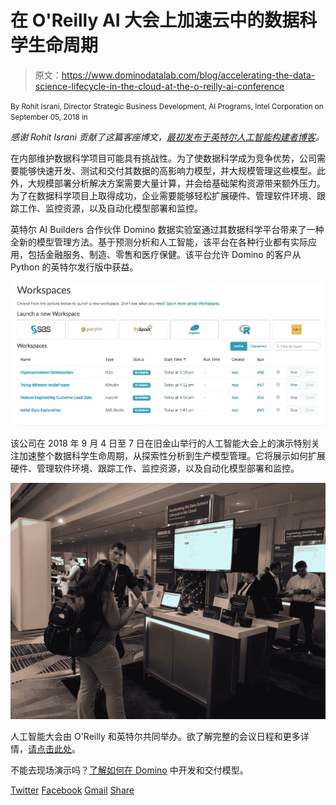 # 在 O'Reilly AI 大会上加速云中的数据科学生命周期

> 原文：<https://www.dominodatalab.com/blog/accelerating-the-data-science-lifecycle-in-the-cloud-at-the-o-reilly-ai-conference>

<small class="t-small">By Rohit Israni, Director Strategic Business Development, AI Programs, Intel Corporation on September 05, 2018 in</small>

*感谢 Rohit Israni 贡献了这篇客座博文，[最初发布于英特尔人工智能构建者博客](https://builders.intel.com/ai/blog/accelerating-data-science-lifecycle-oreilly-ai)。*

在内部维护数据科学项目可能具有挑战性。为了使数据科学成为竞争优势，公司需要能够快速开发、测试和交付其数据的高影响力模型，并大规模管理这些模型。此外，大规模部署分析解决方案需要大量计算，并会给基础架构资源带来额外压力。为了在数据科学项目上取得成功，企业需要能够轻松扩展硬件、管理软件环境、跟踪工作、监控资源，以及自动化模型部署和监控。

英特尔 AI Builders 合作伙伴 Domino 数据实验室通过其数据科学平台带来了一种全新的模型管理方法。基于预测分析和人工智能，该平台在各种行业都有实际应用，包括金融服务、制造、零售和医疗保健。该平台允许 Domino 的客户从 Python 的英特尔发行版中获益。

![null](img/51d76beb13c31ba5554b03c212f77e14.png)

该公司在 2018 年 9 月 4 日至 7 日在旧金山举行的人工智能大会上的演示特别关注加速整个数据科学生命周期，从探索性分析到生产模型管理。它将展示如何扩展硬件、管理软件环境、跟踪工作、监控资源，以及自动化模型部署和监控。

![](img/aa979589e56dc86581b6b60c97efec6a.png)

人工智能大会由 O'Reilly 和英特尔共同举办。欲了解完整的会议日程和更多详情，[请点击此处](https://conferences.oreilly.com/artificial-intelligence/ai-ca/schedule/2018-09-05)。

不能去现场演示吗？[了解如何在 Domino](https://www.dominodatalab.com/resources/videos/domino-demo/) 中开发和交付模型。

[Twitter](/#twitter) [Facebook](/#facebook) [Gmail](/#google_gmail) [Share](https://www.addtoany.com/share#url=https%3A%2F%2Fwww.dominodatalab.com%2Fblog%2Faccelerating-the-data-science-lifecycle-in-the-cloud-at-the-o-reilly-ai-conference%2F&title=Accelerating%20the%20Data%20Science%20Lifecycle%20in%20the%20Cloud%20at%20the%20O%E2%80%99Reilly%20AI%20Conference)